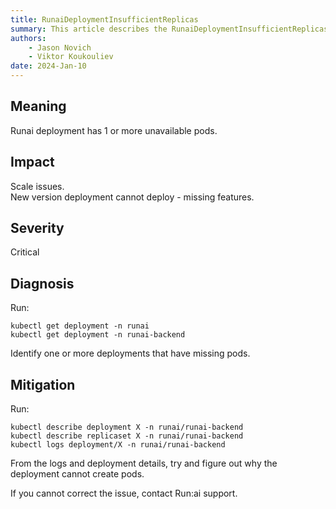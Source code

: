 ```yaml
---
title: RunaiDeploymentInsufficientReplicas 
summary: This article describes the RunaiDeploymentInsufficientReplicas alert.
authors:
    - Jason Novich
    - Viktor Koukouliev
date: 2024-Jan-10
---
```


## Meaning

Runai deployment has 1 or more unavailable pods.

## Impact

Scale issues.  
New version deployment cannot deploy - missing features.

## Severity

Critical

## Diagnosis

Run:
```
kubectl get deployment -n runai
kubectl get deployment -n runai-backend
```

Identify one or more deployments that have missing pods.

## Mitigation

Run:
```
kubectl describe deployment X -n runai/runai-backend
kubectl describe replicaset X -n runai/runai-backend
kubectl logs deployment/X -n runai/runai-backend
```

From the logs and deployment details, try and figure out why the deployment cannot create pods. 

If you cannot correct the issue, contact Run:ai support.

